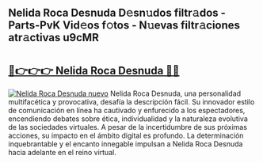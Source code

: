 ## Nelida Roca Desnuda D𝚎sn𝚞dos filtr𝚊dos - Parts-PvK Vid𝚎os f𝚘tos - N𝚞evas filtr𝚊ciones atr𝚊ctivas u9cMR

# <h2><a href="http://mb2b8x.tromn.icu/?c=Nelida+Roca+Desnuda">🔗👉👉👉 Nelida Roca Desnuda 🔗🔗</a></h2>

[![Nelida Roca Desnuda nuevo](https://i.imgur.com/pEAQMta.gif)](http://mb2b8x.tromn.icu/?c=Nelida+Roca+Desnuda)
Nelida Roca Desnuda, una personalidad multifacética y provocativa, desafía la descripción fácil. Su innovador estilo de comunicación en línea ha cautivado y enfurecido a los espectadores, encendiendo debates sobre ética, individualidad y la naturaleza evolutiva de las sociedades virtuales. A pesar de la incertidumbre de sus próximas acciones, su impacto en el ámbito digital es profundo. La determinación inquebrantable y el encanto innegable impulsan a Nelida Roca Desnuda hacia adelante en el reino virtual.

